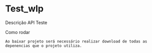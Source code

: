 # Test_wlp

Descrição
  API Teste

Como rodar

    Ao baixar projeto será necessário realizar download de todas as depenencias que o projeto utiliza.
